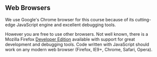 ## Web Browsers

We use Google's Chrome browser for this course because of its cutting-edge JavaScript engine and excellent debugging tools.

However you are free to use other browsers. Not well known, there is a Mozilla Firefox [Developer Edition](https://www.mozilla.org/en-US/firefox/developer/) available with support for great development and debugging tools. Code written with JavaScript should work on any modern web browser (Firefox, IE9+, Chrome, Safari, Opera).


